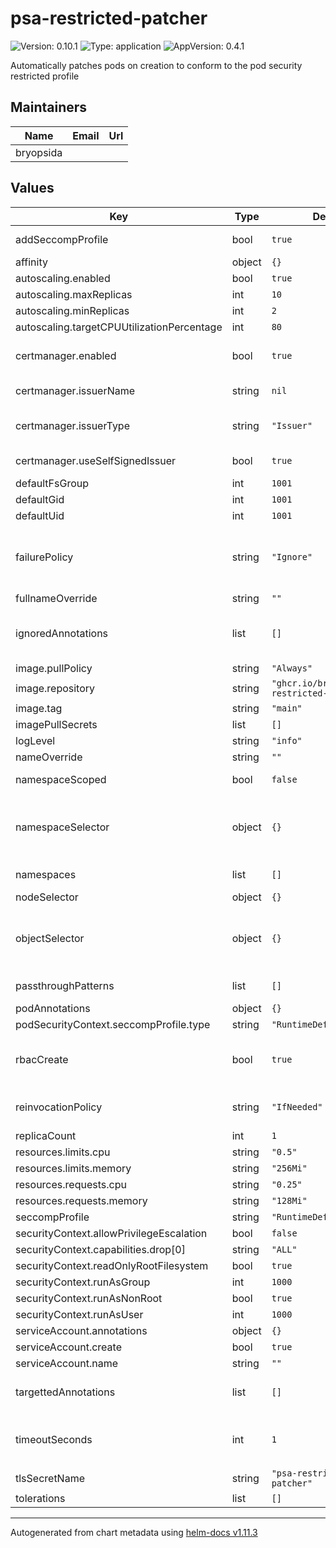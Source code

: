 # psa-restricted-patcher

![Version: 0.10.1](https://img.shields.io/badge/Version-0.10.1-informational?style=flat-square) ![Type: application](https://img.shields.io/badge/Type-application-informational?style=flat-square) ![AppVersion: 0.4.1](https://img.shields.io/badge/AppVersion-0.4.1-informational?style=flat-square)

Automatically patches pods on creation to conform to the pod security restricted profile

## Maintainers

| Name | Email | Url |
| ---- | ------ | --- |
| bryopsida |  |  |

## Values

| Key | Type | Default | Description |
|-----|------|---------|-------------|
| addSeccompProfile | bool | `true` | Toggle adding seccompProfile into the pod.securityContext |
| affinity | object | `{}` |  |
| autoscaling.enabled | bool | `true` |  |
| autoscaling.maxReplicas | int | `10` |  |
| autoscaling.minReplicas | int | `2` |  |
| autoscaling.targetCPUUtilizationPercentage | int | `80` |  |
| certmanager.enabled | bool | `true` | enable using cert manager to issue a TLS certificate, if this is not enabled you must manage your own TLS secret |
| certmanager.issuerName | string | `nil` | When not using useSelfSignedIssuer, specify the issuer name |
| certmanager.issuerType | string | `"Issuer"` | When not using the self packaged/managed option from useSelfSignedIssuer, specify the IssuerType |
| certmanager.useSelfSignedIssuer | bool | `true` | Use a self signed issuer managed by this helm release |
| defaultFsGroup | int | `1001` | the default FS Groupd ID |
| defaultGid | int | `1001` | The default Groupd ID |
| defaultUid | int | `1001` | The default UID |
| failurePolicy | string | `"Ignore"` | Control the fail open or closed behavior, default is ignore to avoid breaking a cluster, this hook is intended to automatically patch to conform to the restricted security policy, the security policy is the actual gate |
| fullnameOverride | string | `""` |  |
| ignoredAnnotations | list | `[]` | provide an array of maps of annotations that when present on a pod, patcher will ignore mutating pod, if empty it will not ignore any pods |
| image.pullPolicy | string | `"Always"` |  |
| image.repository | string | `"ghcr.io/bryopsida/psa-restricted-patcher"` |  |
| image.tag | string | `"main"` |  |
| imagePullSecrets | list | `[]` |  |
| logLevel | string | `"info"` |  |
| nameOverride | string | `""` |  |
| namespaceScoped | bool | `false` | If true, scopes the webhook to the namespace the webhook is deployed. |
| namespaceSelector | object | `{}` | Optional namespace selector: https://kubernetes.io/docs/reference/access-authn-authz/extensible-admission-controllers/#matching-requests-namespaceselector |
| namespaces | list | `[]` | The namespaces to automatically patch, if empty it will patch all namespaces |
| nodeSelector | object | `{}` |  |
| objectSelector | object | `{}` | Optional object selector: https://kubernetes.io/docs/reference/access-authn-authz/extensible-admission-controllers/#matching-requests-objectselector |
| passthroughPatterns | list | `[]` | A list of regex patterns, that if matched, the pod passes through untouched  |
| podAnnotations | object | `{}` |  |
| podSecurityContext.seccompProfile.type | string | `"RuntimeDefault"` |  |
| rbacCreate | bool | `true` | Create the RBAC rules and bindings to allow the webhook to update the caBundle value, this is needed to handle rotations, if disabled you can provide your own bindings |
| reinvocationPolicy | string | `"IfNeeded"` | ReinvocationPolicy can be Never or IfNeeded, this hook operates in a idempotent manner so IfNeeded is the default. |
| replicaCount | int | `1` |  |
| resources.limits.cpu | string | `"0.5"` |  |
| resources.limits.memory | string | `"256Mi"` |  |
| resources.requests.cpu | string | `"0.25"` |  |
| resources.requests.memory | string | `"128Mi"` |  |
| seccompProfile | string | `"RuntimeDefault"` | The seccompProfile to set for type |
| securityContext.allowPrivilegeEscalation | bool | `false` |  |
| securityContext.capabilities.drop[0] | string | `"ALL"` |  |
| securityContext.readOnlyRootFilesystem | bool | `true` |  |
| securityContext.runAsGroup | int | `1000` |  |
| securityContext.runAsNonRoot | bool | `true` |  |
| securityContext.runAsUser | int | `1000` |  |
| serviceAccount.annotations | object | `{}` |  |
| serviceAccount.create | bool | `true` |  |
| serviceAccount.name | string | `""` |  |
| targettedAnnotations | list | `[]` | provide an array of maps of annotations that when present on a pod, patcher will mutate pod, if empty it will mutate all pods |
| timeoutSeconds | int | `1` | amount of time to allot for the hook to respond, if failurePolicy is set to ignore the request will go through without modifying the resource |
| tlsSecretName | string | `"psa-restricted-patcher"` |  |
| tolerations | list | `[]` |  |

----------------------------------------------
Autogenerated from chart metadata using [helm-docs v1.11.3](https://github.com/norwoodj/helm-docs/releases/v1.11.3)
